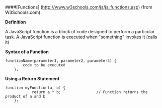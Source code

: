 ####[Functions] (http://www.w3schools.com/js/js_functions.asp) (from W3Schools.com)

**Definition**

A JavaScript function is a block of code designed to perform a particular task.  A JavaScript function is executed when "something" invokes it (calls it)

**Syntax of a Function**

    functionName(parameter1, parameter2, parameter3) {
            code to be executed
        };

**Using a Return Statement**

    function myFunction(a, b) {
                return a * b;                // Function returns the product of a and b
        };
